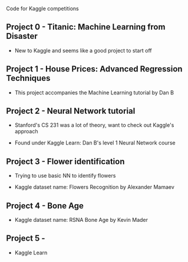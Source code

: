 Code for Kaggle competitions

## Project 0 - Titanic: Machine Learning from Disaster

 - New to Kaggle and seems like a good project to start off

## Project 1 - House Prices: Advanced Regression Techniques

 - This project accompanies the Machine Learning tutorial by Dan B

## Project 2 - Neural Network tutorial

 - Stanford's CS 231 was a lot of theory, want to check out Kaggle's approach

 - Found under Kaggle Learn: Dan B's level 1 Neural Network course

## Project 3 - Flower identification

 - Trying to use basic NN to identify flowers

 - Kaggle dataset name: Flowers Recognition by Alexander Mamaev

## Project 4 - Bone Age

 - Kaggle dataset name: RSNA Bone Age by Kevin Mader

## Project 5 - 

 - Kaggle Learn

